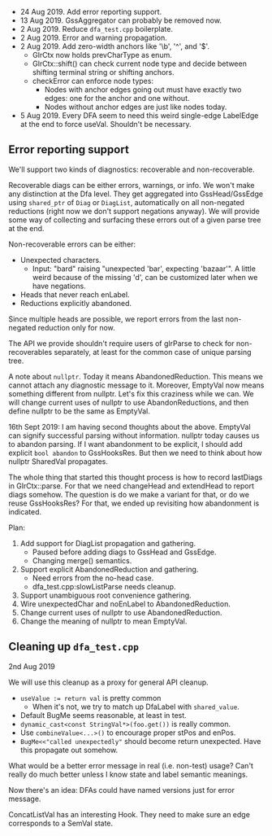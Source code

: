 * 24 Aug 2019. Add error reporting support.
* 13 Aug 2019. GssAggregator can probably be removed now.
* 2 Aug 2019. Reduce `dfa_test.cpp` boilerplate.
* 2 Aug 2019. Error and warning propagation.
* 2 Aug 2019. Add zero-width anchors like '\b', '^', and '$'.
  - GlrCtx now holds prevCharType as enum.
  - GlrCtx::shift() can check current node type and decide between
    shifting terminal string or shifting anchors.
  - checkError can enforce node types:
    * Nodes with anchor edges going out must have exactly two edges: one
      for the anchor and one without.
    * Nodes without anchor edges are just like nodes today.
* 5 Aug 2019. Every DFA seem to need this weird single-edge LabelEdge at the end
  to force useVal. Shouldn't be necessary.


Error reporting support
-----------------------

We'll support two kinds of diagnostics: recoverable and non-recoverable.

Recoverable diags can be either errors, warnings, or info. We won't make any
distinction at the Dfa level. They get aggregated into GssHead/GssEdge using
`shared_ptr` of `Diag` or `DiagList`, automatically on all non-negated
reductions (right now we don't support negations anyway). We will provide some
way of collecting and surfacing these errors out of a given parse tree at the
end.

Non-recoverable errors can be either:

  * Unexpected characters.
    - Input: "bard" raising "unexpected 'bar', expecting 'bazaar'". A little
      weird because of the missing 'd', can be customized later when we have
      negations.
  * Heads that never reach enLabel.
  * Reductions explicitly abandoned.

Since multiple heads are possible, we report errors from the last non-negated
reduction only for now.

The API we provide shouldn't require users of glrParse to check for
non-recoverables separately, at least for the common case of unique parsing
tree.

  A note about `nullptr`. Today it means AbandonedReduction. This means we
  cannot attach any diagnostic message to it. Moreover, EmptyVal now means
  something different from nullptr. Let's fix this craziness while we can. We
  will change current uses of nullptr to use AbandonReductions, and then define
  nullptr to be the same as EmptyVal.

  16th Sept 2019: I am having second thoughts about the above. EmptyVal can
  signify successful parsing without information. nullptr today causes us to
  abandon parsing. If I want abandonment to be explicit, I should add explicit
  `bool abandon` to GssHooksRes. But then we need to think about how nullptr
  SharedVal propagates.

  The whole thing that started this thought process is how to record lastDiags
  in GlrCtx::parse. For that we need changeHead and extendHead to report diags
  somehow. The question is do we make a variant for that, or do we reuse
  GssHooksRes? For that, we ended up revisiting how abandonment is indicated.

Plan:

  1. Add support for DiagList propagation and gathering.
     - Paused before adding diags to GssHead and GssEdge.
     - Changing merge() semantics.
  2. Support explicit AbandonedReduction and gathering.
     - Need errors from the no-head case.
     - dfa_test.cpp:slowListParse needs cleanup.
  3. Support unambiguous root convenience gathering.
  4. Wire unexpectedChar and noEnLabel to AbandonedReduction.
  5. Change current uses of nullptr to use AbandonedReduction.
  6. Change the meaning of nullptr to mean EmptyVal.


Cleaning up `dfa_test.cpp`
--------------------------

2nd Aug 2019

We will use this cleanup as a proxy for general API cleanup.

  * `useValue := return val` is pretty common
    - When it's not, we try to match up DfaLabel with `shared_value`.
  * Default BugMe seems reasonable, at least in test.
  * `dynamic_cast<const StringVal*>(foo.get())` is really common.
  * Use `combineValue<...>()` to encourage proper stPos and enPos.
  * `BugMe<<"called unexpectedly"` should become return unexpected.
    Have this propagate out somehow.

What would be a better error message in real (i.e. non-test) usage?
Can't really do much better unless I know state and label semantic meanings.

Now there's an idea: DFAs could have named versions just for error message.

ConcatListVal has an interesting Hook. They need to make sure an edge
corresponds to a SemVal state.
